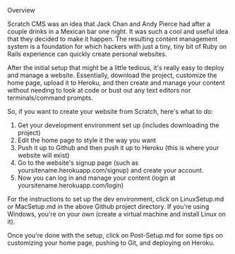 
Overview

Scratch CMS was an idea that Jack Chan and Andy Pierce had after a couple drinks in a Mexican bar one night. It was such a cool and useful idea that they decided to make it happen. The resulting content management system is a foundation for which hackers with just a tiny, tiny bit of Ruby on Rails experience can quickly create personal websites.

After the initial setup that might be a little tedious, it's really easy to deploy and manage a website. Essentially, download the project, customize the home page, upload it to Heroku, and then create and manage your content without needing to look at code or bust out any text editors nor terminals/command prompts.

So, if you want to create your website from Scratch, here's what to do:

1. Get your development environment set up (includes downloading the project)
2. Edit the home page to style it the way you want
3. Push it up to Github and then push it up to Heroku (this is where your website will exist)
4. Go to the website's signup page (such as yoursitename.herokuapp.com/signup) and create your account.
5. Now you can log in and manage your content (login at yoursitename.herokuapp.com/login)

For the instructions to set up the dev environment, click on LinuxSetup.md or MacSetup.md in the above Github project directory. If you're using Windows, you're on your own (create a virtual machine and install Linux on it).

Once you're done with the setup, click on Post-Setup.md for some tips on customizing your home page, pushing to Git, and deploying on Heroku.


